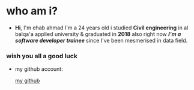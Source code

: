  # who am i? 
- **Hi**, I'm ehab ahmad I'm a 24 years old i studied **Civil engineering** in al balqa'a applied university & graduated in **2018** also right now ***I'm a software developer trainee*** since I've been mesmerised in data field.
### wish you all a good luck                                                          
- my github account: 

  [my github](https://github.com/ehab-ahma)